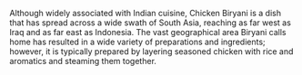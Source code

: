 Although widely associated with Indian cuisine, Chicken Biryani is a dish that has spread across a wide swath of South Asia, reaching as far west as Iraq and as far east as Indonesia. The vast geographical area Biryani calls home has resulted in a wide variety of preparations and ingredients; however, it is typically prepared by layering seasoned chicken with rice and aromatics and steaming them together.
